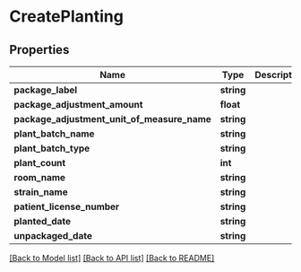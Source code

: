 # CreatePlanting

## Properties
Name | Type | Description | Notes
------------ | ------------- | ------------- | -------------
**package_label** | **string** |  | [optional] 
**package_adjustment_amount** | **float** |  | [optional] 
**package_adjustment_unit_of_measure_name** | **string** |  | [optional] 
**plant_batch_name** | **string** |  | [optional] 
**plant_batch_type** | **string** |  | [optional] 
**plant_count** | **int** |  | [optional] 
**room_name** | **string** |  | [optional] 
**strain_name** | **string** |  | [optional] 
**patient_license_number** | **string** |  | [optional] 
**planted_date** | **string** |  | [optional] 
**unpackaged_date** | **string** |  | [optional] 

[[Back to Model list]](../README.md#documentation-for-models) [[Back to API list]](../README.md#documentation-for-api-endpoints) [[Back to README]](../README.md)


